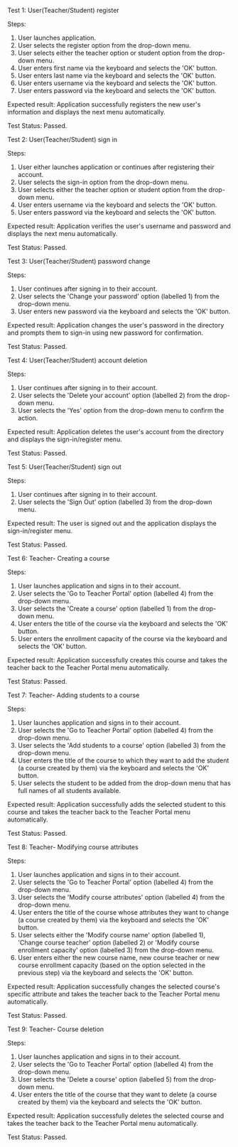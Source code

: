 Test 1: User(Teacher/Student) register

Steps:

1. User launches application.
2. User selects the register option from the drop-down menu.
3. User selects either the teacher option or student option from the drop-down menu.
4. User enters first name via the keyboard and selects the 'OK' button.
5. User enters last name via the keyboard and selects the 'OK' button.
6. User enters username via the keyboard and selects the 'OK' button.
7. User enters password via the keyboard and selects the 'OK' button.

Expected result: Application successfully registers the new user's information and displays the next menu automatically.

Test Status: Passed. 

Test 2: User(Teacher/Student) sign in

Steps:

1. User either launches application or continues after registering their account.
2. User selects the sign-in option from the drop-down menu.
3. User selects either the teacher option or student option from the drop-down menu.
4. User enters username via the keyboard and selects the 'OK' button.
5. User enters password via the keyboard and selects the 'OK' button.

Expected result: Application verifies the user's username and password and displays the next menu automatically.

Test Status: Passed. 

Test 3: User(Teacher/Student) password change

Steps:

1. User continues after signing in to their account.
2. User selects the 'Change your password' option (labelled 1) from the drop-down menu.
3. User enters new password via the keyboard and selects the 'OK' button.

Expected result: Application changes the user's password in the directory and prompts them to sign-in using new password for confirmation.

Test Status: Passed. 

Test 4: User(Teacher/Student) account deletion

Steps:

1. User continues after signing in to their account.
2. User selects the 'Delete your account' option (labelled 2) from the drop-down menu.
3. User selects the 'Yes' option from the drop-down menu to confirm the action.

Expected result: Application deletes the user's account from the directory and displays the sign-in/register menu.

Test Status: Passed. 

Test 5: User(Teacher/Student) sign out

Steps:

1. User continues after signing in to their account.
2. User selects the 'Sign Out' option (labelled 3) from the drop-down menu.

Expected result: The user is signed out and the application displays the sign-in/register menu.

Test Status: Passed. 

Test 6: Teacher- Creating a course

Steps:

1. User launches application and signs in to their account.
2. User selects the 'Go to Teacher Portal' option (labelled 4) from the drop-down menu.
3. User selects the 'Create a course' option (labelled 1) from the drop-down menu.
4. User enters the title of the course via the keyboard and selects the 'OK' button.
5. User enters the enrollment capacity of the course via the keyboard and selects the 'OK' button.

Expected result: Application successfully creates this course and takes the teacher back to the Teacher Portal menu automatically.

Test Status: Passed. 

Test 7: Teacher- Adding students to a course

Steps:

1. User launches application and signs in to their account.
2. User selects the 'Go to Teacher Portal' option (labelled 4) from the drop-down menu.
3. User selects the 'Add students to a course' option (labelled 3) from the drop-down menu.
4. User enters the title of the course to which they want to add the student (a course created by them) via the keyboard and selects the 'OK' button.
5. User selects the student to be added from the drop-down menu that has full names of all students available.

Expected result: Application successfully adds the selected student to this course and takes the teacher back to the Teacher Portal menu automatically.

Test Status: Passed. 

Test 8: Teacher- Modifying course attributes

Steps:

1. User launches application and signs in to their account.
2. User selects the 'Go to Teacher Portal' option (labelled 4) from the drop-down menu.
3. User selects the 'Modify course attributes' option (labelled 4) from the drop-down menu.
4. User enters the title of the course whose attributes they want to change (a course created by them) via the keyboard and selects the 'OK' button.
5. User selects either the 'Modify course name' option (labelled 1), 'Change course teacher' option (labelled 2) or 'Modify course enrollment capacity' option (labelled 3) from the drop-down menu.
6. User enters either the new course name, new course teacher or new course enrollment capacity (based on the option selected in the previous step) via the keyboard and selects the 'OK' button.

Expected result: Application successfully changes the selected course's specific attribute and takes the teacher back to the Teacher Portal menu automatically.

Test Status: Passed. 

Test 9: Teacher- Course deletion

Steps:

1. User launches application and signs in to their account.
2. User selects the 'Go to Teacher Portal' option (labelled 4) from the drop-down menu.
3. User selects the 'Delete a course' option (labelled 5) from the drop-down menu.
4. User enters the title of the course that they want to delete (a course created by them) via the keyboard and selects the 'OK' button.

Expected result: Application successfully deletes the selected course and takes the teacher back to the Teacher Portal menu automatically.

Test Status: Passed. 
